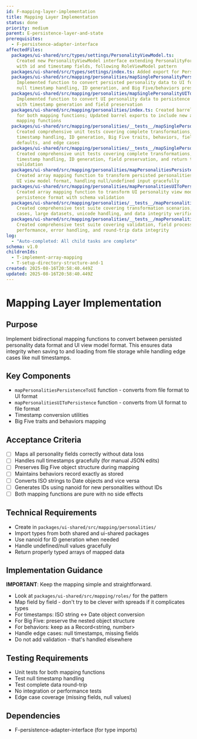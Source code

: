 ```yaml
---
id: F-mapping-layer-implementation
title: Mapping Layer Implementation
status: done
priority: medium
parent: E-persistence-layer-and-state
prerequisites:
  - F-persistence-adapter-interface
affectedFiles:
  packages/ui-shared/src/types/settings/PersonalityViewModel.ts:
    Created new PersonalityViewModel interface extending PersonalityFormData
    with id and timestamp fields, following RoleViewModel pattern
  packages/ui-shared/src/types/settings/index.ts: Added export for PersonalityViewModel type
  packages/ui-shared/src/mapping/personalities/mapSinglePersonalityPersistenceToUI.ts:
    Implemented function to convert persisted personality data to UI format with
    null timestamp handling, ID generation, and Big Five/behaviors preservation
  packages/ui-shared/src/mapping/personalities/mapSinglePersonalityUIToPersistence.ts:
    Implemented function to convert UI personality data to persistence format
    with timestamp generation and field preservation
  packages/ui-shared/src/mapping/personalities/index.ts: Created barrel exports
    for both mapping functions; Updated barrel exports to include new array
    mapping functions
  packages/ui-shared/src/mapping/personalities/__tests__/mapSinglePersonalityPersistenceToUI.test.ts:
    Created comprehensive unit tests covering complete transformations,
    timestamp handling, ID generation, Big Five traits, behaviors, field
    defaults, and edge cases
  packages/ui-shared/src/mapping/personalities/__tests__/mapSinglePersonalityUIToPersistence.test.ts:
    Created comprehensive unit tests covering complete transformations,
    timestamp handling, ID generation, field preservation, and return type
    validation
  packages/ui-shared/src/mapping/personalities/mapPersonalitiesPersistenceToUI.ts:
    Created array mapping function to transform persisted personalities data to
    UI view model format, handling null/undefined input gracefully
  packages/ui-shared/src/mapping/personalities/mapPersonalitiesUIToPersistence.ts:
    Created array mapping function to transform UI personality view models to
    persistence format with schema validation
  packages/ui-shared/src/mapping/personalities/__tests__/mapPersonalitiesPersistenceToUI.test.ts:
    Created comprehensive test suite covering transformation scenarios, edge
    cases, large datasets, unicode handling, and data integrity verification
  packages/ui-shared/src/mapping/personalities/__tests__/mapPersonalitiesUIToPersistence.test.ts:
    Created comprehensive test suite covering validation, field processing,
    performance, error handling, and round-trip data integrity
log:
  - "Auto-completed: All child tasks are complete"
schema: v1.0
childrenIds:
  - T-implement-array-mapping
  - T-setup-directory-structure-and-1
created: 2025-08-16T20:58:40.449Z
updated: 2025-08-16T20:58:40.449Z
---
```


# Mapping Layer Implementation

## Purpose

Implement bidirectional mapping functions to convert between persisted personality data format and UI view model format. This ensures data integrity when saving to and loading from file storage while handling edge cases like null timestamps.

## Key Components

- `mapPersonalitiesPersistenceToUI` function - converts from file format to UI format
- `mapPersonalitiesUIToPersistence` function - converts from UI format to file format
- Timestamp conversion utilities
- Big Five traits and behaviors mapping

## Acceptance Criteria

- [ ] Maps all personality fields correctly without data loss
- [ ] Handles null timestamps gracefully (for manual JSON edits)
- [ ] Preserves Big Five object structure during mapping
- [ ] Maintains behaviors record exactly as stored
- [ ] Converts ISO strings to Date objects and vice versa
- [ ] Generates IDs using nanoid for new personalities without IDs
- [ ] Both mapping functions are pure with no side effects

## Technical Requirements

- Create in `packages/ui-shared/src/mapping/personalities/`
- Import types from both shared and ui-shared packages
- Use nanoid for ID generation when needed
- Handle undefined/null values gracefully
- Return properly typed arrays of mapped data

## Implementation Guidance

**IMPORTANT**: Keep the mapping simple and straightforward.

- Look at `packages/ui-shared/src/mapping/roles/` for the pattern
- Map field by field - don't try to be clever with spreads if it complicates types
- For timestamps: ISO string ↔ Date object conversion
- For Big Five: preserve the nested object structure
- For behaviors: keep as a Record<string, number>
- Handle edge cases: null timestamps, missing fields
- Do not add validation - that's handled elsewhere

## Testing Requirements

- Unit tests for both mapping functions
- Test null timestamp handling
- Test complete data round-trip
- No integration or performance tests
- Edge case coverage (missing fields, null values)

## Dependencies

- F-persistence-adapter-interface (for type imports)
